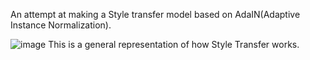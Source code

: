An attempt at making a Style transfer model based on AdaIN(Adaptive Instance Normalization).

![image]([https://github.com/user-attachments/assets/8497d7cc-eeed-42fe-ab38-1c8f913b7e7c](https://www.researchgate.net/publication/374159016/figure/fig2/AS:11431281211736429@1702483281882/An-overview-of-style-transfer-methods-based-on-AdaIN.tif))
This is a general representation of how Style Transfer works.


